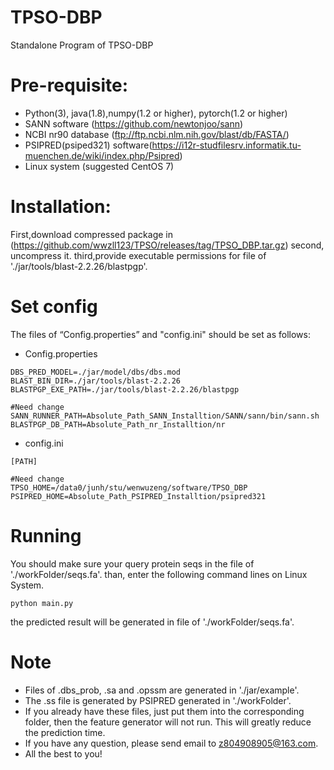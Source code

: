 # TPSO-DBP
Standalone Program of TPSO-DBP
# Pre-requisite:
- Python(3), java(1.8),numpy(1.2 or higher), pytorch(1.2 or higher)
- SANN software (https://github.com/newtonjoo/sann)
- NCBI nr90 database (ftp://ftp.ncbi.nlm.nih.gov/blast/db/FASTA/)
- PSIPRED(psiped321) software(https://i12r-studfilesrv.informatik.tu-muenchen.de/wiki/index.php/Psipred)
- Linux system (suggested CentOS 7)
# Installation:
First,download compressed package in (https://github.com/wwzll123/TPSO/releases/tag/TPSO_DBP.tar.gz)
second, uncompress it.
third,provide executable permissions for file of './jar/tools/blast-2.2.26/blastpgp'.


# Set config
The files of “Config.properties” and "config.ini" should be set as follows:

* Config.properties
 ```
DBS_PRED_MODEL=./jar/model/dbs/dbs.mod
BLAST_BIN_DIR=./jar/tools/blast-2.2.26
BLASTPGP_EXE_PATH=./jar/tools/blast-2.2.26/blastpgp

#Need change
SANN_RUNNER_PATH=Absolute_Path_SANN_Installtion/SANN/sann/bin/sann.sh
BLASTPGP_DB_PATH=Absolute_Path_nr_Installtion/nr
```
* config.ini
 ``` 
[PATH]

#Need change
TPSO_HOME=/data0/junh/stu/wenwuzeng/software/TPSO_DBP
PSIPRED_HOME=Absolute_Path_PSIPRED_Installtion/psipred321
 ```
 
 # Running
You should make sure your query protein seqs in the file of './workFolder/seqs.fa'.
than, enter the following command lines on Linux System.
 ``` 
 python main.py
``` 
the predicted result will be generated in file of './workFolder/seqs.fa'.
  
# Note
- Files of .dbs_prob, .sa and .opssm are generated in './jar/example'.
- The .ss file is generated by PSIPRED generated in './workFolder'.
- If you already have these files, just put them into the corresponding folder, then the feature generator will not run. This will greatly reduce the prediction time.
- If you have any question, please send email to z804908905@163.com.
- All the best to you!
 
